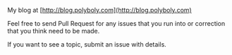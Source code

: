 My blog at [http://blog.polyboly.com](http://blog.polyboly.com)

Feel free to send Pull Request for any issues that you run into or correction that you think need to be made.  

If you want to see a topic, submit an issue with details.